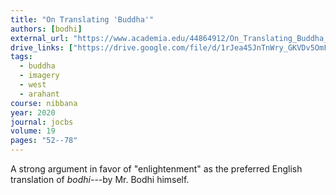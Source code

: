 ```yaml
---
title: "On Translating 'Buddha'"
authors: [bodhi]
external_url: "https://www.academia.edu/44864912/On_Translating_Buddha_"
drive_links: ["https://drive.google.com/file/d/1rJea45JnTnWry_GKVDv5OmF58p_5nYi_/view?usp=drivesdk"]
tags:
  - buddha
  - imagery
  - west
  - arahant
course: nibbana
year: 2020
journal: jocbs
volume: 19
pages: "52--78"
---
```


A strong argument in favor of "enlightenment" as the preferred English translation of _bodhi_---by Mr. Bodhi himself.
